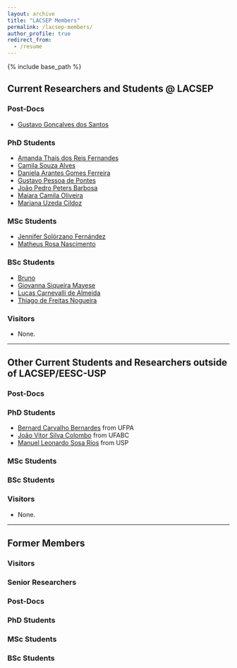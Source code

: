```yaml
---
layout: archive
title: "LACSEP Members"
permalink: /lacsep-members/
author_profile: true
redirect_from:
  - /resume
---
```

{% include base_path %}
## Current Researchers and Students @ LACSEP

### Post-Docs
- [Gustavo Gonçalves dos Santos]()

### PhD Students
- [Amanda Thaís dos Reis Fernandes]()
- [Camila Souza Alves]()
- [Daniela Arantes Gomes Ferreira]()
- [Gustavo Pessoa de Pontes]()
- [João Pedro Peters Barbosa]()
- [Maiara Camila Oliveira]()
- [Mariana Uzeda Cildoz]()

### MSc Students
- [Jennifer Solórzano Fernández]()
- [Matheus Rosa Nascimento]()

### BSc Students
- [Bruno]()
- [Giovanna Siqueira Mayese]()
- [Lucas Carnevalli de Almeida]()
- [Thiago de Freitas Nogueira]()

### Visitors
- None.

---

## Other Current Students and Researchers outside of LACSEP/EESC-USP
### Post-Docs

### PhD Students
- [Bernard Carvalho Bernardes]() from UFPA
- [João Vitor Silva Colombo]() from UFABC
- [Manuel Leonardo Sosa Ríos]() from USP

### MSc Students

### BSc Students

### Visitors
- None.

---

## Former Members

### Visitors
<!-- - 2019: [Dr. Tetiana Bogodorova](https://apps.ucu.edu.ua/en/personal/tetiana-bogodorova/) from the Faculty of Applied Sciences of the [Ukranian Catholic University]. Worked on [Reinforcement Learning using Modelica](https://arxiv.org/abs/1909.08604).
- 2019: [Oleh Lukianykhin](https://www.linkedin.com/in/oleh-lukianykhin/?originalSubdomain=ua) from the Faculty of Applied Sciences of the [Ukranian Catholic University]. Worked on [Reinforcement Learning using Modelica](https://arxiv.org/abs/1909.08604).
- 2018-2019: [Ricardo Rincon Ballesteros](http://scienti.colciencias.gov.co:8081/cvlac/visualizador/generarCurriculoCv.do?cod_rh=0001048228) from Universidad Nacional de Colombia (Bogota). Working on analysis of power system dynamics and resiliency using graph-based and dynamic network analysis methods.
- 2018: [Behrouz Azimian](https://www.linkedin.com/in/behrouz-azimian-315060139/) MSc student from Alfred University, NY, worked on microgrid modeling using real-time simulators. -->

### Senior Researchers
<!-- - [Dr. Abhijit Khare](https://www.linkedin.com/in/abhijit-khare-98423310/) worked on multi-domain modeling for fully electrified aircraft in the NASA-funded CHEETA project.
- [Dr. Sjoerd Boersma](https://www.linkedin.com/in/sjoerd-boersma-3610bb94/) worked on system identification of HVDC control at [SuperGrid Institute](https://www.supergrid-institute.com/). Co-supervised with Prof. [Prof. Xavier Bombois](https://www.ec-lyon.fr/en/contacts/xavier-bombois) of [EC Lyon](https://www.ec-lyon.fr/en/contacts/xavier-bombois) and with Dr. [Abdelkrim Benchaib](https://www.linkedin.com/in/abdelkrim-benchaib-12987a32/).
- [Dr. Hamed Nademi](https://www.nmepscor.org/news/five-new-faculty-join-nm-smart-grid-center-team) worked in the NASA-funded CHEETA project on aircraft electrification and vehicle charging solutions while at RPI.
- [Dr. Hossein Hooshyar](https://www.linkedin.com/in/hossein-hooshyar-39b4491a1), worked on developing a time-sensitive real-time simulator-based synchrophasor lab., aka [ALSETLab](https://ecse.rpi.edu/~vanfrl/documents/publications/conference/2020/CP172_ALSET_PESGM2020_V2.pdf) while at RPI. He nows leads [NYPA's AGILE Lab](https://www.nypa.gov/innovation/digital-utility/agile-lab/agile-team). -->

### Post-Docs
  <!-- - [Dr. Hossein Hooshyar](https://www.linkedin.com/in/hossein-hooshyar-39b4491a1) worked in the [FP7 IDE4L project](http://cordis.europa.eu/result/rcn/196576_en.html) on research related to PMU Applications for Distribution Networks while in KTH.
  - [Dr. Rafael Segundo](https://www.linkedin.com/in/rafael-segundo-1691702b/) worked with me in the [FP7 iTesla](http://cordis.europa.eu/project/rcn/101320_en.html). Next stop, [ZHAW Zurich University of Applied Sciences](https://www.zhaw.ch/en/about-us/person/segu/).
  - [Dr. Iyad Al-Khatib](https://www.linkedin.com/in/iyad-al-khatib-4096075/) worked developing a real-time data mediator for synchrophasors, called [BabelFish](http://ieeexplore.ieee.org/document/7131910/), available on [Github](https://github.com/ALSETLab/BabelFish). -->

### PhD Students
<!-- - 2022 - [Meaghan Podlaski](https://www.linkedin.com/in/meaghan-podlaski-95552310b/) worked on [Modeling, system identification, and parameter estimation for electrified aircraft systems and hydroelectric power plants](https://dspace.rpi.edu/handle/20.500.13015/6331).
- 2022 - [Marcelo de Castro Fernandes](https://www.linkedin.com/in/marcelo-de-castro-615570b3/) worked on joint modeling and simulation of multi-time-scale electric power systems (terrestrial and aircraft) using object-oriented equation-based languages (Modelica). Sample paper [here](https://www.researchgate.net/publication/360492834_Multi_Time-Scale_Modeling_of_a_STATCOM_and_Power_Grid_for_Stability_Studies_using_Modelica).
- 2021 - [Prottay Adhikari](https://www.linkedin.com/in/prottay-adhikari-09115344/) - worked on [Synchrophasor-based monitoring, control, and protection for distributed energy resources](https://dspace.rpi.edu/handle/20.500.13015/6139).
- 2019 - [Tanushree Agarwal](https://www.linkedin.com/in/tanushree-agarwal-86b57b15b/) worked on micro-grid monitoring using TSN. Main supervisor: [Prof. Mohammadreza Barzegaran](https://www.researchgate.net/profile/Mohammadreza_Barzegaran) at Lamar Uni's [LAREM](https://www.lamar.edu/engineering/electrical/faculty-and-staff/barzegaran/microgrid/research/larem-lab-team.html). Sample publications: [microgrid](https://digital-library.theiet.org/content/journals/10.1049/iet-cps.2018.5043) and [TSN-based PMU data transfer](https://ieeexplore.ieee.org/abstract/document/8823854).
- 2019 - [Francisco Gomez Lopez](https://www.linkedin.com/in/gomezlopez/) worked on [CIM-Compliant Power System Dynamic Model-to-Model Transformation and Modelica Simulation](https://ecse.rpi.edu/~vanfrl/documents/phdthesis/2019_Francisco_PhD_Thesis.pdf), co-supervised by [Svein H. Olsen](https://www.linkedin.com/in/sveinolsen/). Next stop, software engineer at [Semantum Oy](https://www.semantum.fi).
  - [In memoriam, Rest in Peace, 2019/09/21](https://ecse.rpi.edu/~vanfrl/documents/other/2019_10_10_FranciscoJoseLopezGomez_In-Memoriam.pdf?fbclid=IwAR21ZQ_99_2G6A6dcK-Qhiwz381VW72_y8r4j2AHtxKTgQnipWy46HEWZ5Q)
- 2018 - [Farhan Mahmood](https://www.linkedin.com/in/farhan-mahmood-a04a003b/) worked on [Synchrophasor based Steady State Model Synthesis of Active Distribution Networks](https://ecse.rpi.edu/~vanfrl/documents/phdthesis/2018_farhan_phdthesis.pdf). Next stop, [ABB HVDC](https://new.abb.com/systems/hvdc/).
- 2018 - [Wei Li](https://www.linkedin.com/in/wei-li-13410129/) worked on [PMU-based State Estimation for Hybrid AC and DC Grids](https://ecse.rpi.edu/~vanfrl/documents/phdthesis/2018_WeiLi_PhD_Thesis.pdf)
- 2017 - [Tetiana Bogodorova](https://www.linkedin.com/in/tetiana-bogodorova-20711763/) worked on [Modeling, Model Validation and Uncertainty Identification for Power System Analysis](https://ecse.rpi.edu/~vanfrl/documents/phdthesis/2017_Bogodorova_PhD_Thesis.pdf). Next stop, Ukranian Catholic University.
- 2017 - [M. Shoib Almas](https://www.linkedin.com/in/muhammadsalmas/) worked on [Synchrophasor Applications and their Vulnerability to Time Synchronization Impairment](https://ecse.rpi.edu/~vanfrl/documents/phdthesis/2017_Almas_PhD_Thesis.pdf). Next stop, [ABB HVDC](https://new.abb.com/systems/hvdc/).
- 2016 -[Vedran Peric](http://kth.diva-portal.org/smash/record.jsf?pid=diva2%3A903639&dswid=-3135) worked on [Non-intrusive Methods for Mode Estimation in Power Systems using Synchrophasors](https://ecse.rpi.edu/~vanfrl/documents/phdthesis/2016_Peric_PhD_Thesis.pdf). Next stop, [GE Energy Consulting](https://www.geenergyconsulting.com).
- 2015 - [Yuwa  Chompoobutrgool](https://www.linkedin.com/in/yuwa-chompoobutrgool-7b977222/). Worked on Aspects  of Wide-Area Damping Control Design using Dominant Path Synchrophasor Signals. Download her [Lic. Thesis](https://ecse.rpi.edu/~vanfrl/documents/licenciatethesis/2012_Yuwa_LicThesis.pdf) and [PhD. Thesis](https://ecse.rpi.edu/~vanfrl/documents/phdthesis/2015_Yuwa_PhD_Thesis.pdf). Next stop, [ENERCON](https://www.enercon.de/home/).
- 2012 - [Rujiroj Leelaruji
](https://www.linkedin.com/in/rujiroj-leelaruji-11b9734/) worked on [Methods for Synchrophasor-Based Power System Instability Detection and HVDC Control](https://ecse.rpi.edu/~vanfrl/documents/phdthesis/2012_RL_PHD_Thesis.pdf). Nex stop, [Bombardier](https://www.bombardier.com/en/home.html). -->

### MSc Students
<!-- - 2022 (MSc Comp. Sys.) - [Sergio Andres Dorado]([https://sites.google.com/view/sergiodorado](https://www.linkedin.com/in/sergio-a-dorado-rojas-3b0421114/)) worked on machine learning applications for power systems, [sample paper](https://ecse.rpi.edu/~vanfrl/documents/publications/conference/2020/CP178_SDMCFLV_SSAwML.pdf).
- 2021 - [Kunj Shah](https://www.linkedin.com/in/kunjshah1/) worked on regenerative breaking systems for hybrid vehicles.
- 2020 (MSc EE) - [Sergio Andres Dorado]([https://sites.google.com/view/sergiodorado](https://www.linkedin.com/in/sergio-a-dorado-rojas-3b0421114/)) worked on machine learning applications for power systems, [sample paper](https://ecse.rpi.edu/~vanfrl/documents/publications/conference/2020/CP178_SDMCFLV_SSAwML.pdf).
- 2020 - [Manuel Navarro Catalan](https://www.linkedin.com/in/manuel-navarro-catalan/) worked on continuous integration and regression testing workflows for power system modeling libraries.
- 2020 - [Marcelo de Castro Fernandes](https://www.linkedin.com/in/marcelo-de-castro-615570b3/) worked on joint modeling and simulation of transmission and distribution networks, [sample paper](https://www.researchgate.net/publication/326073560_Modeling_and_simulation_of_a_hybrid_single-phasethree-phase_system_in_modelica).
- 2018 - [Marcelo de Fernandes Castro](https://www.linkedin.com/in/marcelo-de-castro-615570b3/) worked on [Modeling and Simulation of Integrated Transmission and Distribution Systems to Assess the Impacts of Distributed Energy Resources](https://ecse.rpi.edu/~vanfrl/documents/mscthesis/2018_Marcelo_Thesis.pdf), I was his co-supervisor, together with [Prof. Janaína Gonçalves de Oliverira](https://www.linkedin.com/in/jana%C3%ADna-gonçalves-de-oliveira-54a9309/?originalSubdomain=br).
- 2017 - [Miguel Aguilera Chaves](https://www.linkedin.com/in/miguel-aguilera-451b8214a/) worked on Semantic and Physical Modeling and Simulation of Multi-Domain Energy Systems: Gas Turbines and Electrical Power Networks, [sample paper](https://github.com/ALSETLab/2018_AmericanModelicaConf_PowerGrid_plus_PowerSystems).
- 2017 - [Biswarup Mukherjee](https://www.linkedin.com/in/biswarup-mukherjee-41533311b/) worked on Automatic Resynchronization of an Islanded Power Network, [sample paper](https://github.com/ALSETLab/2018_AmericanModelicaConf_PMUBasedIslanding).
- 2016 - [Narasimham Arava](https://www.linkedin.com/in/narasimham-arava-815aa535/) worked on Voltage Stability Assessment of Power Systems by Decision Tree Classification and Preventive Control by Pre-Computing Secure Operating Conditions, [sample paper](https://ieeexplore.ieee.org/document/8424405).
- 2016 - [Giuseppe Laera](https://www.linkedin.com/in/giuseppe-laera-52455928/) worked on Power System Dynamic Equivalencing and Calibration using Modelica and RaPId, [sample paper](https://www.sciencedirect.com/science/article/pii/S2352340917300409).
- 2016 - [Narender Singh](https://www.linkedin.com/in/narender-singh-76aa338a/) worked on [Feeder Dynamic Rating Application for Active Distribution Networks using Synchrophasors](https://ecse.rpi.edu/~vanfrl/documents/mscthesis/2016_Narender_MSc_Thesis.pdf).
- 2016 - [Albane Schwob](https://www.linkedin.com/in/albane-schwob-3bb78393/) worked on the [Analysis of load models used in black-start studies](https://ecse.rpi.edu/~vanfrl/documents/mscthesis/2016_Albane_MScThesis.pdf).
- 2015 - [Seyed Reza Firouzi](https://www.linkedin.com/in/reza-firouzi/) worked on [Design, Implementation and Validation of an IED 619850-90-5 Gateway for IEEE C37.118.2 Synchrophasor Data Transfer](https://ecse.rpi.edu/~vanfrl/documents/mscthesis/2015_Seyed_Reza%20Firouzi_MSc%20thesis%20report.pdf).
- 2015 - [Ravi Shankar Singh](https://www.linkedin.com/in/ravi-shankar-singh-15ba1434/) worked on [Assessment of Timing Requirements of Phasor Measurement Units](https://ecse.rpi.edu/~vanfrl/documents/mscthesis/2015_Ravi_MScThesis.pdf).
- 2015 - [Guðrún Margrét Jónsdóttir](https://www.facebook.com/krokkodilli) worked on [Real-Time PMU-Assisted wide-Area Oscillation Damping using Active Load Control](https://ecse.rpi.edu/~vanfrl/documents/mscthesis/2015_Gudrun_MScThesis.pdf).
- 2015 - [Mohammad Ahsan Adib Murad](https://www.linkedin.com/in/maamurad/) worked on [Phasor Time-Domain Power System Modeling and Simulation using the Standardized Modelica Language: Conventional and Power Electronic-Based Devices](https://ecse.rpi.edu/~vanfrl/documents/mscthesis/2015_Ahsan_MScThesis.pdf).
- 2015 - [Menghia Zhang](https://www.linkedin.com/in/mengjiazhang/) worked on [MANGO - Modelica Classes of the Norvegian Grid for iTesla and SW-to-SW Validation](https://ecse.rpi.edu/~vanfrl/documents/mscthesis/2015_MengjiaZhang_MScThesis.pdf).
- 2015 - [Le Qi](https://www.linkedin.com/in/le-qi-6bb4a483/) worked on [Modelica Driven Power System Modeling, Simulation and Validation](https://ecse.rpi.edu/~vanfrl/documents/mscthesis/2014_LeQi_MScThesis.pdf).
- 2015 - [Thibault Vandewoestyne](https://www.linkedin.com/in/thibault-vandewoestyne-24681546/) worked on [Test Scenarios for Validation of the Offline Workflow of the iTesla Toolbox for Small-Signal Stability Assessment](https://ecse.rpi.edu/~vanfrl/documents/mscthesis/2015_Thimbault_MScThesis.pdf).
- 2014 - [MD Rokibul Hasan](https://www.linkedin.com/in/md-rokibul-hasan-77854333/) worked on [Development, calibration and simulation of generic VSC-HVDC high level controls for DC grid Simulation](https://ecse.rpi.edu/~vanfrl/documents/mscthesis/2014_Rokib_MSc_Thesis.pdf).
- 2014 - [Jahid Razan](https://www.linkedin.com/in/jahid-razan-939002aa/) worked on [VSC – HVDC Modelica Models for Power System Time Domain Simulation](https://ecse.rpi.edu/~vanfrl/documents/mscthesis/2014_Jahidul_MScThesis.pdf).
- 2014 - [Robert Rogersten](https://www.linkedin.com/in/robert-rogersten-5a6b0595/) worked on [VSC-HVDC System Modeling and Validation](https://ecse.rpi.edu/~vanfrl/documents/mscthesis/2015_ROBERT_ROGERSTEN_MScThesis.pdf).
- 2014 - [Eldrich Rebello](https://www.linkedin.com/in/eldrichrebello/) worked on [Real-Time PMU Assisted Wide-Area Oscillation Damping using Compact Reconfigurable Controllers](https://ecse.rpi.edu/~vanfrl/documents/mscthesis/2014_Eldrich_MScThesisKTH_Cover.pdf).
- 2013 - [Maxime Baudette](http://baudette.fr/) worked on [Fast Real-time Detection of Sub-Synchronous Oscillations in Power Systems using Synchrophasors](https://ecse.rpi.edu/~vanfrl/documents/mscthesis/2013_Maxime_MScThesis.pdf).
- 2013 - [Joan Russiñol Mussons](https://www.linkedin.com/in/joanrm/) worked on [Modelica-Driven Power System Modeling, Parameter Identification and Physically-Based Model Aggregation](https://ecse.rpi.edu/~vanfrl/documents/mscthesis/2013_Joan_MSc_Thesis.pdf).
- 2012 - [Jan Lavenius](https://www.linkedin.com/in/jan-lavenius-3a6a0595/) worked on [An Algorithm for Finding Minimal Load Interruption Costs](https://ecse.rpi.edu/~vanfrl/documents/mscthesis/2012_JanLavenius_MScThesis.pdf).
- 2012 - Adrien Guironnet worked on [Static security criteria for voltage stability assessment in the French transmission grid](https://ecse.rpi.edu/~vanfrl/documents/mscthesis/2012_AG_MSc_Thesis.pdf).
- 2012 - [Mostafa Farrokhabadi](https://www.linkedin.com/in/mostafafarrokh/) worked on [Automated Topology Processing for Conventional, Phasor-Assisted and Phasor-Only State Estimators](https://ecse.rpi.edu/~vanfrl/documents/mscthesis/2012_MostafaF_MScThesis.pdf).
- 2011 - [Alexander Henry](https://www.linkedin.com/in/alexandre-henry-48591028/) worked on [Modeling and dynamic analysis of offshore wind farms in France: Impact on power system stability](https://ecse.rpi.edu/~vanfrl/documents/mscthesis/2011_AH_MscThesis.pdf).
- 2011 - [M. Shoaib Almas](https://www.linkedin.com/in/muhammadsalmas/) worked on [PMU-Assisted Local Optimization of the Coordination between Protective Systems and Reactive Power Compensation Devices](https://ecse.rpi.edu/~vanfrl/documents/mscthesis/2011_Almas_MSc_Thesis.pdf).
- 2011 - [Wei Li](https://www.linkedin.com/in/wei-li-13410129/) worked on [Hydro Turbine and Governor Modeling and Scripting for Small-Signal and Transient Stability Analysis of Power Systems](https://ecse.rpi.edu/~vanfrl/documents/mscthesis/2011_WL_MSc_Thesis.pdf).
- 2011 - [Sebastian Bengtsson](https://www.linkedin.com/in/sebastian-bengtsson-46544427/) worked on [Estimation of electromechanical oscillations in the Nordic Power System using synchrophasor measurement data](https://ecse.rpi.edu/~vanfrl/documents/mscthesis/2011_SB_MSc_Thesis.pdf). -->

### BSc Students
<!-- - 2017 - [Fanny Radesjö](https://www.linkedin.com/in/fanny-radesjö-971a8911a/) worked on [Parameter Identification and Information Modeling of Gas Turbine Models for Power System Simulations](https://ecse.rpi.edu/~vanfrl/documents/bscreports/2017_Fanny_BSc_report.pdf). Supervised together with [Tetiana Bogodorova](https://www.linkedin.com/in/tetiana-bogodorova-20711763/) as part of the [OpenCPS.eu](https://opencps.eu) project.
- 2017 - Gustav Holm worked on [Automated Model Transformation for Cyber- Physical Power System Models](https://ecse.rpi.edu/~vanfrl/documents/bscreports/2017_Gustav_BSc_Report.pdf). Supervised together with [Francisco Gomez Lopez](https://www.linkedin.com/in/gomezlopez/) as part of the [OpenCPS.eu](https://opencps.eu) project.
- 2011 - [Kim Weyrich](https://www.linkedin.com/in/kim-weyrich-03738b84/) worked on [Real-Time Implementation of an Automatic Voltage Stabilizer for HVDC Control](https://ecse.rpi.edu/~vanfrl/documents/bscreports/). -->
